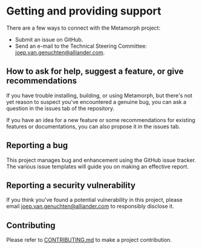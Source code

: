 <!--
SPDX-FileCopyrightText: 2022 Alliander N.V.

SPDX-License-Identifier: Apache-2.0
-->

# Getting and providing support
There are a few ways to connect with the Metamorph project:

* Submit an issue on GitHub.
* Send an e-mail to the Technical Steering Committee: <joep.van.genuchten@alliander.com>.

## How to ask for help, suggest a feature, or give recommendations
If you have trouble installing, building, or using Metamorph, 
but there's not yet reason to suspect you've encountered a genuine bug,
you can ask a question in the issues tab of the repository.

If you have an idea for a new feature or some recommendations for existing features or documentations, 
you can also propose it in the issues tab.

## Reporting a bug
This project manages bug and enhancement using the GitHub issue tracker. 
The various issue templates will guide you on making an effective report.

## Reporting a security vulnerability
If you think you've found a potential vulnerability in this project, please
email <joep.van.genuchten@alliander.com> to responsibly disclose it.

## Contributing
Please refer to [CONTRIBUTING.md](CONTRIBUTING.md) to make a project contribution.

